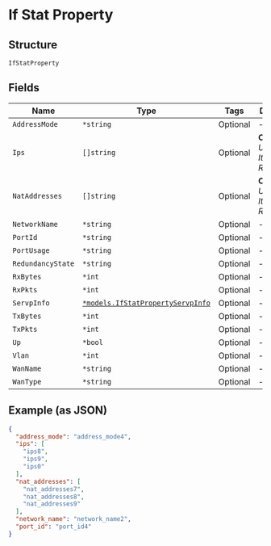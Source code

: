 
# If Stat Property

## Structure

`IfStatProperty`

## Fields

| Name | Type | Tags | Description |
|  --- | --- | --- | --- |
| `AddressMode` | `*string` | Optional | - |
| `Ips` | `[]string` | Optional | **Constraints**: *Unique Items Required* |
| `NatAddresses` | `[]string` | Optional | **Constraints**: *Unique Items Required* |
| `NetworkName` | `*string` | Optional | - |
| `PortId` | `*string` | Optional | - |
| `PortUsage` | `*string` | Optional | - |
| `RedundancyState` | `*string` | Optional | - |
| `RxBytes` | `*int` | Optional | - |
| `RxPkts` | `*int` | Optional | - |
| `ServpInfo` | [`*models.IfStatPropertyServpInfo`](../../doc/models/if-stat-property-servp-info.md) | Optional | - |
| `TxBytes` | `*int` | Optional | - |
| `TxPkts` | `*int` | Optional | - |
| `Up` | `*bool` | Optional | - |
| `Vlan` | `*int` | Optional | - |
| `WanName` | `*string` | Optional | - |
| `WanType` | `*string` | Optional | - |

## Example (as JSON)

```json
{
  "address_mode": "address_mode4",
  "ips": [
    "ips8",
    "ips9",
    "ips0"
  ],
  "nat_addresses": [
    "nat_addresses7",
    "nat_addresses8",
    "nat_addresses9"
  ],
  "network_name": "network_name2",
  "port_id": "port_id4"
}
```

